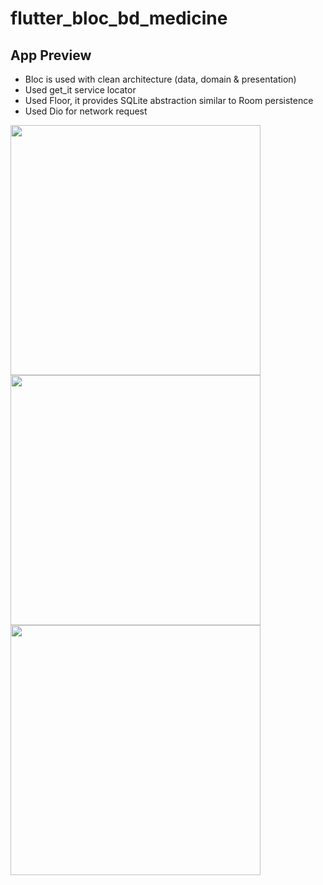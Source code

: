 # flutter_bloc_bd_medicine 

## App Preview

- Bloc is used with clean architecture (data, domain & presentation)
- Used get_it service locator
- Used Floor, it provides SQLite abstraction similar to Room persistence
- Used Dio for network request


<div class="row">
  <div class="column">
<img src="https://github.com/mirmahfuz99/flutter_bloc_bd_medicine/assets/20367660/231c8917-6ef1-44ca-9d79-b3d7f205e131" height="400"/>
<img src="https://github.com/mirmahfuz99/flutter_bloc_bd_medicine/assets/20367660/97ba49e5-0b0b-4b63-a3cf-172ad3c3c3ce" height="400"/>
<img src="https://github.com/mirmahfuz99/flutter_bloc_bd_medicine/assets/20367660/14d548a7-c774-4b08-b556-e96869a80b56" height="400"/>
   </div>
</div>